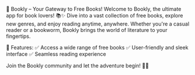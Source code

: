 📖 Bookly – Your Gateway to Free Books!
Welcome to Bookly, the ultimate app for book lovers! 📚✨ Dive into a vast collection of free books, explore new genres, and enjoy reading anytime, anywhere. Whether you're a casual reader or a bookworm, Bookly brings the world of literature to your fingertips.

🚀 Features:
✅ Access a wide range of free books
✅ User-friendly and sleek interface
✅ Seamless reading experience

Join the Bookly community and let the adventure begin! 🚀📖
 
